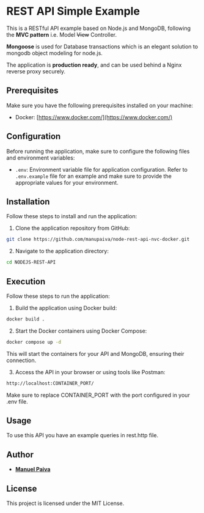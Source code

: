 # REST API Simple Example

This is a RESTful API example based on Node.js and MongoDB, following the **MVC pattern** i.e. Model ~~View~~ Controller.

**Mongoose** is used for Database transactions which is an elegant solution to mongodb object modeling for node.js.

The application is **production ready**, and can be used behind a Nginx reverse proxy securely.

## Prerequisites

Make sure you have the following prerequisites installed on your machine:

- Docker: [https://www.docker.com/](https://www.docker.com/)

## Configuration

Before running the application, make sure to configure the following files and environment variables:

- `.env`: Environment variable file for application configuration. Refer to `.env.example` file for an example and make sure to provide the appropriate values for your environment.

## Installation

Follow these steps to install and run the application:

1. Clone the application repository from GitHub:

```bash
git clone https://github.com/manupaiva/node-rest-api-nvc-docker.git
```

2. Navigate to the application directory:

```bash
cd NODEJS-REST-API
```

## Execution

Follow these steps to run the application:

1. Build the application using Docker build:

```bash
docker build .
```

2. Start the Docker containers using Docker Compose:

```bash
docker compose up -d
```

This will start the containers for your API and MongoDB, ensuring their connection.

3. Access the API in your browser or using tools like Postman:

```bash
http://localhost:CONTAINER_PORT/
```

Make sure to replace CONTAINER_PORT with the port configured in your .env file.

## Usage

To use this API you have an example queries in rest.http file.

## Author

- [**Manuel Paiva**](https://github.com/manupaiva)

## License

This project is licensed under the MIT License.

